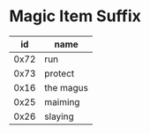 # Magic Item Suffix
|id|name|
|---|---|
|0x72| run|
|0x73| protect|
| 0x16 | the magus |
|0x25 |maiming|
|0x26 |slaying|